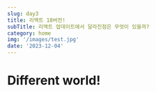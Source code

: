 ```yaml
---
slug: day3
title: 리액트 18버전!
subTitle: 리액트 업데이트에서 달라진점은 무엇이 있을까?
category: home
img: '/images/test.jpg'
date: '2023-12-04'
---
```


<h1>Different world!</h1>
